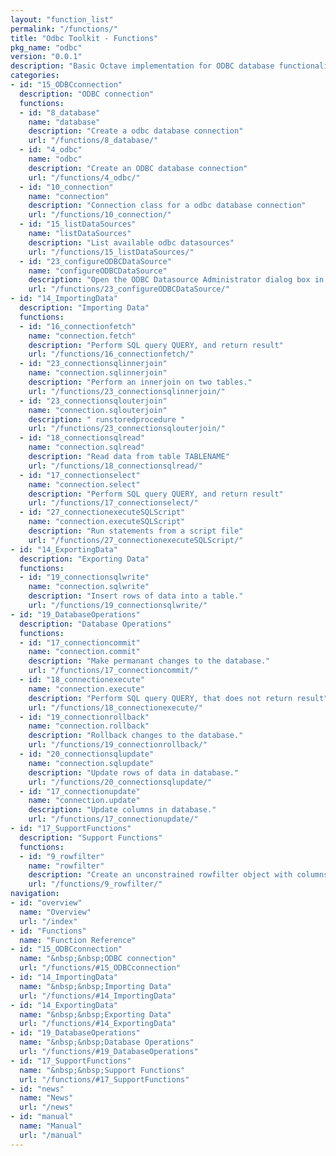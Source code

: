 ```yaml
---
layout: "function_list"
permalink: "/functions/"
title: "Odbc Toolkit - Functions"
pkg_name: "odbc"
version: "0.0.1"
description: "Basic Octave implementation for ODBC database functionality"
categories:
- id: "15_ODBCconnection"
  description: "ODBC connection"
  functions:
  - id: "8_database"
    name: "database"
    description: "Create a odbc database connection"
    url: "/functions/8_database/"
  - id: "4_odbc"
    name: "odbc"
    description: "Create an ODBC database connection"
    url: "/functions/4_odbc/"
  - id: "10_connection"
    name: "connection"
    description: "Connection class for a odbc database connection"
    url: "/functions/10_connection/"
  - id: "15_listDataSources"
    name: "listDataSources"
    description: "List available odbc datasources"
    url: "/functions/15_listDataSources/"
  - id: "23_configureODBCDataSource"
    name: "configureODBCDataSource"
    description: "Open the ODBC Datasource Administrator dialog box in Windows."
    url: "/functions/23_configureODBCDataSource/"
- id: "14_ImportingData"
  description: "Importing Data"
  functions:
  - id: "16_connectionfetch"
    name: "connection.fetch"
    description: "Perform SQL query QUERY, and return result"
    url: "/functions/16_connectionfetch/"
  - id: "23_connectionsqlinnerjoin"
    name: "connection.sqlinnerjoin"
    description: "Perform an innerjoin on two tables."
    url: "/functions/23_connectionsqlinnerjoin/"
  - id: "23_connectionsqlouterjoin"
    name: "connection.sqlouterjoin"
    description: " runstoredprocedure "
    url: "/functions/23_connectionsqlouterjoin/"
  - id: "18_connectionsqlread"
    name: "connection.sqlread"
    description: "Read data from table TABLENAME"
    url: "/functions/18_connectionsqlread/"
  - id: "17_connectionselect"
    name: "connection.select"
    description: "Perform SQL query QUERY, and return result"
    url: "/functions/17_connectionselect/"
  - id: "27_connectionexecuteSQLScript"
    name: "connection.executeSQLScript"
    description: "Run statements from a script file"
    url: "/functions/27_connectionexecuteSQLScript/"
- id: "14_ExportingData"
  description: "Exporting Data"
  functions:
  - id: "19_connectionsqlwrite"
    name: "connection.sqlwrite"
    description: "Insert rows of data into a table."
    url: "/functions/19_connectionsqlwrite/"
- id: "19_DatabaseOperations"
  description: "Database Operations"
  functions:
  - id: "17_connectioncommit"
    name: "connection.commit"
    description: "Make permanant changes to the database."
    url: "/functions/17_connectioncommit/"
  - id: "18_connectionexecute"
    name: "connection.execute"
    description: "Perform SQL query QUERY, that does not return result"
    url: "/functions/18_connectionexecute/"
  - id: "19_connectionrollback"
    name: "connection.rollback"
    description: "Rollback changes to the database."
    url: "/functions/19_connectionrollback/"
  - id: "20_connectionsqlupdate"
    name: "connection.sqlupdate"
    description: "Update rows of data in database."
    url: "/functions/20_connectionsqlupdate/"
  - id: "17_connectionupdate"
    name: "connection.update"
    description: "Update columns in database."
    url: "/functions/17_connectionupdate/"
- id: "17_SupportFunctions"
  description: "Support Functions"
  functions:
  - id: "9_rowfilter"
    name: "rowfilter"
    description: "Create an unconstrained rowfilter object with columns names."
    url: "/functions/9_rowfilter/"
navigation:
- id: "overview"
  name: "Overview"
  url: "/index"
- id: "Functions"
  name: "Function Reference"
- id: "15_ODBCconnection"
  name: "&nbsp;&nbsp;ODBC connection"
  url: "/functions/#15_ODBCconnection"
- id: "14_ImportingData"
  name: "&nbsp;&nbsp;Importing Data"
  url: "/functions/#14_ImportingData"
- id: "14_ExportingData"
  name: "&nbsp;&nbsp;Exporting Data"
  url: "/functions/#14_ExportingData"
- id: "19_DatabaseOperations"
  name: "&nbsp;&nbsp;Database Operations"
  url: "/functions/#19_DatabaseOperations"
- id: "17_SupportFunctions"
  name: "&nbsp;&nbsp;Support Functions"
  url: "/functions/#17_SupportFunctions"
- id: "news"
  name: "News"
  url: "/news"
- id: "manual"
  name: "Manual"
  url: "/manual"
---
```

